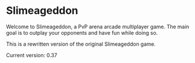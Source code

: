 # Slimeageddon

Welcome to Slimeageddon, a PvP arena arcade multiplayer game.
The main goal is to outplay your opponents and have fun while doing so.

This is a rewritten version of the original Slimeageddon game.

Current version: 0.37
